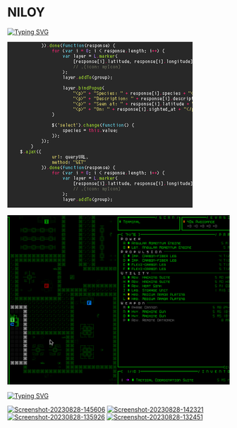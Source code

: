 # NILOY


[![Typing SVG](https://readme-typing-svg.herokuapp.com?color=50F739&background=000000&height=80&lines=Hello+World+I+am+NILOY+EVAN+;This+Tool+RANDOM+UID+FILE+CLONING+Tool+System;Thanks+You+Visit+My+Github)](https://git.io/typing-svg)




<img src="https://github.com/MRVIVEK-CODER/Decompiler/blob/main/106824690-8dd73a00-66ad-11eb-89e2-53e13ac6f594.gif" alt="" border="0" />

 

![Alt text](https://github.com/MRVIVEK-CODER/MRVIVEK-CODER/raw/main/md7Oqrf.gif)

 

[![Typing SVG](https://readme-typing-svg.herokuapp.com?font=Neuton&size=20&color=30FF40&background=000000¢er=true&vCenter=true&width=400&height=25&lines=YOU+RESPECT+ME+I+RESPECT+YOU+😊;YOU+NOT+RESPECT++ME+I+FUCK+YOU+🙂)](https://git.io/typing-svg)



<a href="https://ibb.co/ZXWCkSL"><img src="https://i.ibb.co/ZXWCkSL/Screenshot-20230828-145606.jpg" alt="Screenshot-20230828-145606" border="0"></a> <a href="https://ibb.co/X85Xfwh"><img src="https://i.ibb.co/X85Xfwh/Screenshot-20230828-142321.jpg" alt="Screenshot-20230828-142321" border="0"></a> <a href="https://ibb.co/KmKYJs2"><img src="https://i.ibb.co/KmKYJs2/Screenshot-20230828-135926.jpg" alt="Screenshot-20230828-135926" border="0"></a> <a href="https://ibb.co/zmPzLkr"><img src="https://i.ibb.co/zmPzLkr/Screenshot-20230828-132451.jpg" alt="Screenshot-20230828-132451" border="0"></a>

